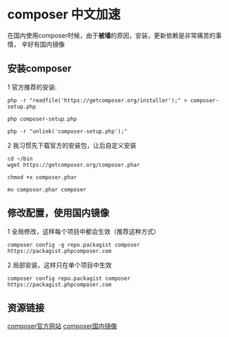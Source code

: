 composer 中文加速
=================

在国内使用composer时候，由于**被墙**的原因，安装，更新依赖是非常痛苦的事情，
辛好有国内镜像

安装composer
------------

1 官方推荐的安装:

```
php -r "readfile('https://getcomposer.org/installer');" > composer-setup.php

php composer-setup.php

php -r "unlink('composer-setup.php');"

```
2 我习惯先下载官方的安装包，让后自定义安装

```
cd ~/bin
wget https://getcomposer.org/composer.phar

chmod +x composer.phar

mv composer.phar composer

```

修改配置，使用国内镜像
----------------------

1 全局修改，这样每个项目中都会生效（推荐这种方式）

```
composer config -g repo.packagist composer https://packagist.phpcomposer.com

```

2 局部安装，这样只在单个项目中生效

```
composer config repo.packagist composer https://packagist.phpcomposer.com

```

资源链接
--------

[composer官方网站](https://getcomposer.org/)
[composer国内镜像](http://pkg.phpcomposer.com/)

